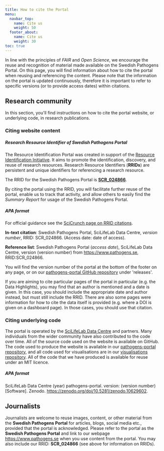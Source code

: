 ```yaml
---
title: How to cite the Portal
menu:
  navbar_top:
    name: Cite us
    weight: 50
  footer_about:
    name: Cite us
    weight: 30
toc: true
---
```


In line with the principles of _FAIR_ and _Open Science_, we encourage the reuse and recognition of material made available on the Swedish Pathogens Portal. On this page, you will find information about how to cite the portal when reusing and referencing the content. Please note that the information on the portal is updated continuously, therefore it is important to refer to specific versions (or to provide access dates) within citations.

## Research community

In this section, you'll find instructions on how to cite the portal website, or underlying code, in research publications.

### Citing website content

##### Research Resource Identifier of Swedish Pathogens Portal

The Resource Identification Portal was created in support of the <a target="_blank" href="https://www.rrids.org/">Resource Identification Initiative</a>. It aims to promote the identification, discovery, and reuse of research resources. Research Resource Identifiers (**RRIDs**) are persistent and unique identifiers for referencing a research resource.

The RRID for the Swedish Pathogens Portal is [**SCR_024866**](https://scicrunch.org/resources/data/record/nlx_144509-1/SCR_024866/resolver?q=SCR_024866&l=SCR_024866&i=rrid:scr_024866).

By citing the portal using the RRID, you will facilitate further reuse of the portal, enable us to track that activity, and allow others to easily find the _Summary Report_ for usage of the Swedish Pathogens Portal.

##### APA format

For official guidance see the [SciCrunch page on RRID citations](https://scicrunch.org/resources/about/guidelines).

**In-text citation**: Swedish Pathogens Portal, SciLifeLab Data Centre, _version number_, RRID: SCR_024866. (Access date: date of access).

**Reference list**: Swedish Pathogens Portal (_access date_), SciLifeLab Data Centre, version (version number) from https://www.pathogens.se, RRID:SCR_024866.

You will find the version number of the portal at the bottom of the footer on any page, or on our <a target="_blank" href="https://github.com/ScilifelabDataCentre/pathogens-portal">pathogens-portal GitHub repository</a> under 'releases'.

If you are aiming to cite particular pages of the portal in particular (e.g. the Data Highlights), you may find that an author is mentioned and a date is given. In this case, you should include the appropriate date and author instead, but must still include the RRID. There are also some pages were information for how to cite the data itself is provided (e.g. where a DOI is given on a dashboard page). In those cases, you should use that citation.

### Citing underlying code

The portal is operated by the <a target="_blank" href="https://scilifelab.se/data">SciLifeLab Data Centre</a> and partners. Many individuals from the wider community have also contributed to the code over time. All of the source code used on the website is available on GitHub. The code used to produce the website is available in our <a target="_blank" href="https://github.com/ScilifelabDataCentre/pathogens-portal">pathogens-portal repository</a>, and all code used for visualisations are in our <a target="_blank" href="https://github.com/ScilifelabDataCentre/pathogens-portal-visualisations">visualisations repository</a>. All of the code that we have produced is available for reuse under an MIT licence.

##### APA format

SciLifeLab Data Centre (year) pathogens-portal. version: (version number)[Software]. Zenodo. <https://zenodo.org/doi/10.5281/zenodo.10629602>.


## Journalists

Journalists are welcome to reuse images, content, or other material from the **Swedish Pathogens Portal** for articles, blogs, social media etc., provided that the portal is acknowledged. Please refer to the portal as the **Swedish Pathogens Portal** and link to our webpage <https://www.pathogens.se> when you use content from the portal. You may also include our RRID: **SCR_024866** (see above for information on RRIDs).
